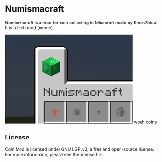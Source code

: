 # Numismacraft

Numismacraft is a mod for coin collecting in Minecraft made by Eman7blue. It is a tech mod (meme).

![](https://raw.githubusercontent.com/eman7blue/numismacraft/1.18/src/main/resources/assets/numismacraft/misc/woah%20coins.png)
woah coins

## License

Coin Mod is licensed under GNU LGPLv3, a free and open-source license. For more information, please see the license file.
